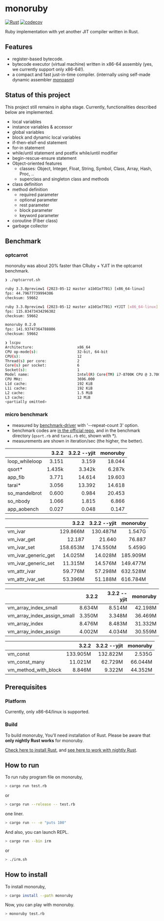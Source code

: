 # monoruby

[![Rust](https://github.com/sisshiki1969/monoruby/actions/workflows/rust.yml/badge.svg?branch=master)](https://github.com/sisshiki1969/monoruby/actions/workflows/rust.yml)
[![codecov](https://codecov.io/gh/sisshiki1969/monoruby/branch/master/graph/badge.svg?token=vAvpafdKER)](https://codecov.io/gh/sisshiki1969/monoruby)

Ruby implementation with yet another JIT compiler written in Rust.

## Features

- register-based bytecode.
- bytecode executor (virtual machine) written in x86-64 assembly (yes, we currently support only x86-64!).
- a compact and fast just-in-time compiler. (internally using self-made dynamic assembler [monoasm](https://github.com/sisshiki1969/monoasm))

## Status of this project

This project still remains in alpha stage. Currently, functionalities described below are implemented.

- local variables
- instance variables & accessor
- global variables
- block and dynamic local variables
- if-then-elsif-end statement
- for-in statement
- while/until statement and postfix while/until modifier
- begin-rescue-ensure statement
- Object-oriented features
  - classes: Object, Integer, Float, String, Symbol, Class, Array, Hash, Proc, ..
  - superclass and singleton class and methods
- class definition
- method definition
  - required parameter
  - optional parameter
  - rest parameter
  - block parameter
  - keyword parameter
- coroutine (Fiber class)
- garbage collector

## Benchmark

### optcarrot

monoruby was about 20% faster than CRuby + YJIT in the optcarrot benchmark.

```sh
❯ ./optcarrot.sh

ruby 3.3.0preview1 (2023-05-12 master a1b01e7701) [x86_64-linux]
fps: 44.79677739994306
checksum: 59662

ruby 3.3.0preview1 (2023-05-12 master a1b01e7701) +YJIT [x86_64-linux]
fps: 115.83473434296302
checksum: 59662

monoruby 0.2.0
fps: 141.93747364788806
checksum: 59662

❯ lscpu
Architecture:                    x86_64
CPU op-mode(s):                  32-bit, 64-bit
CPU(s):                          12
Thread(s) per core:              2
Core(s) per socket:              6
Socket(s):                       1
Model name:                      Intel(R) Core(TM) i7-8700K CPU @ 3.70GHz
CPU MHz:                         3696.000
L1d cache:                       192 KiB
L1i cache:                       192 KiB
L2 cache:                        1.5 MiB
L3 cache:                        12 MiB
<partially omitted>
```

### micro benchmark

- measured by [benchmark-driver](https://github.com/benchmark-driver/benchmark-driver) with '--repeat-count 3' option.
- benchmark codes are [in the official repo](https://github.com/ruby/ruby/tree/master/benchmark), and in the benchmark directory (`qsort.rb` and `tarai.rb` etc, shown with *).
- measurements are shown in iteration/sec (the higher, the better).

|                     |   3.2.2| 3.2.2 --yjit|     monoruby|
|:--------------------|-------:|------------:|------------:|
|loop_whileloop       |   3.151|        3.159|       18.044|
|qsort*               |  1.435k|       3.342k|       6.287k|
|app_fib              |   3.771|       14.614|       19.603|
|tarai*               |   3.056|       13.392|       14.618|
|so_mandelbrot        |   0.600|        0.984|       20.453|
|so_nbody             |   1.066|        1.815|        6.866|
|app_aobench          |   0.027|        0.048|        0.147|

|                     |   3.2.2| 3.2.2 --yjit|     monoruby|
|:--------------------|-------:|------------:|------------:|
|vm_ivar              |129.866M|     130.487M|       1.547G|
|vm_ivar_get          |  12.187|       21.640|       76.887|
|vm_ivar_set          |158.653M|     174.550M|       5.459G|
|vm_ivar_generic_get  | 14.025M|      14.028M|     185.909M|
|vm_ivar_generic_set  | 11.315M|      14.576M|     149.477M|
|vm_attr_ivar         | 59.776M|      57.298M|     632.528M|
|vm_attr_ivar_set     | 53.396M|      51.188M|     616.784M|

|                             |   3.2.2| 3.2.2 --yjit|   monoruby|
|:----------------------------|-------:|------------:|----------:|
|vm_array_index_small         |  8.634M|       8.514M|    42.198M|
|vm_array_index_assign_small  |  3.350M|       3.348M|    36.469M|
|vm_array_index               |  8.476M|       8.483M|    31.332M|
|vm_array_index_assign        |  4.002M|       4.034M|    30.559M|

|                       |      3.2.2| 3.2.2 --yjit|     monoruby|
|:----------------------|----------:|------------:|------------:|
|vm_const               |   133.905M|     132.822M|       2.535G|
|vm_const_many          |    11.021M|      62.729M|      66.044M|
|vm_method_with_block   |     8.846M|       9.322M|      44.352M|

## Prerequisites

### Platform

Currently, only x86-64/linux is supported.

### Build

To build monoruby, You'll need installation of Rust.
Please be aware that **only nightly Rust works** for monoruby.

[Check here to install Rust](https://www.rust-lang.org/ja/tools/install),
and [see here to work with nightly Rust](https://rust-lang.github.io/rustup/concepts/channels.html#working-with-nightly-rust).

## How to run

To run ruby program file on monoruby,

```sh
> cargo run test.rb
```

or

```sh
> cargo run --release -- test.rb
```

one liner.

```sh
> cargo run -- -e "puts 100"
```

And also, you can launch REPL.

```sh
> cargo run --bin irm
```

or

```sh
> ./irm.sh
```

## How to install

To install monoruby,

```sh
> cargo install --path monoruby
```

Now, you can play with monoruby.

```sh
> monoruby test.rb
```
